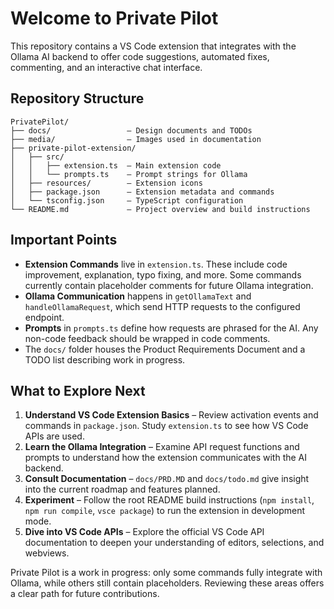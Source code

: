 # Welcome to Private Pilot

This repository contains a VS Code extension that integrates with the Ollama AI backend to offer code suggestions, automated fixes, commenting, and an interactive chat interface.

## Repository Structure

```
PrivatePilot/
├── docs/                 – Design documents and TODOs
├── media/                – Images used in documentation
├── private-pilot-extension/
│   ├── src/
│   │   ├── extension.ts  – Main extension code
│   │   └── prompts.ts    – Prompt strings for Ollama
│   ├── resources/        – Extension icons
│   ├── package.json      – Extension metadata and commands
│   └── tsconfig.json     – TypeScript configuration
└── README.md             – Project overview and build instructions
```

## Important Points

- **Extension Commands** live in `extension.ts`. These include code improvement, explanation, typo fixing, and more. Some commands currently contain placeholder comments for future Ollama integration.
- **Ollama Communication** happens in `getOllamaText` and `handleOllamaRequest`, which send HTTP requests to the configured endpoint.
- **Prompts** in `prompts.ts` define how requests are phrased for the AI. Any non-code feedback should be wrapped in code comments.
- The `docs/` folder houses the Product Requirements Document and a TODO list describing work in progress.

## What to Explore Next

1. **Understand VS Code Extension Basics** – Review activation events and commands in `package.json`. Study `extension.ts` to see how VS Code APIs are used.
2. **Learn the Ollama Integration** – Examine API request functions and prompts to understand how the extension communicates with the AI backend.
3. **Consult Documentation** – `docs/PRD.MD` and `docs/todo.md` give insight into the current roadmap and features planned.
4. **Experiment** – Follow the root README build instructions (`npm install`, `npm run compile`, `vsce package`) to run the extension in development mode.
5. **Dive into VS Code APIs** – Explore the official VS Code API documentation to deepen your understanding of editors, selections, and webviews.

Private Pilot is a work in progress: only some commands fully integrate with Ollama, while others still contain placeholders. Reviewing these areas offers a clear path for future contributions.
